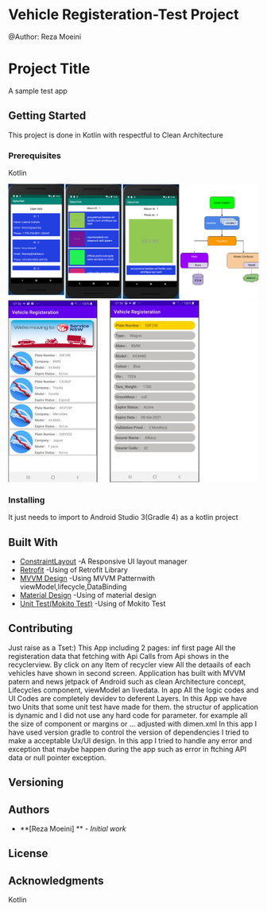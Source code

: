 # Vehicle Registeration-Test Project
@Author: Reza Moeini

# Project Title

A sample test app

## Getting Started

This project is done in Kotlin with respectful to Clean Architecture

### Prerequisites

Kotlin

![Main Screen](https://github.com/reza575/OptusTest/blob/master/screenshots/OptusTest.png)
![Main Screen](https://github.com/reza575/VehicleRegisteration/blob/master/screenshots/NSWServices.png)




### Installing

It just needs to import to Android Studio 3(Gradle 4) as a kotlin project

## Built With

* [ConstraintLayout](https://developer.android.com/guide/topics/ui/layout/relative) -A Responsive UI layout manager
* [Retrofit](https://www.vogella.com/tutorials/Retrofit/article.html) -Using of Retrofit Library
* [MVVM Design](https://www.journaldev.com/20292/android-mvvm-design-pattern) -Using MVVM Patternwith viewModel,lifecycle,DataBinding
* [Material Design](https://developer.android.com/guide/topics/ui/look-and-feel) -Using of material design
* [Unit Test(Mokito Test)](https://www.vogella.com/tutorials/Mockito/article.html) -Using of Mokito Test



## Contributing

Just raise as a Tset:)
This App including 2 pages:
  inf first page All the registeration data that fetching with Api Calls from Api shows in the recyclerview.
  By click on any Item of recycler view All the detaails of each vehicles have shown in second screen.
  Application has built with MVVM patern and news jetpack of Android such as clean Architecture concept, Lifecycles component, viewModel an livedata. In app All the logic codes and UI Codes are completely devidev to deferent Layers.
  In this App we have two Units that some unit test have made for them.
  the structur of application is dynamic and I did not use any hard code for parameter. for example all the size of component or margins or ... adjusted with dimen.xml
  In this app I have used version gradle to control the version of dependencies
  I tried to make a acceptable Ux/UI design.
  In this app I tried to handle any error and exception that maybe happen during the app such as error in ftching API data or null pointer exception.
  

## Versioning


## Authors

* **[Reza Moeini] ** - *Initial work* 


## License


## Acknowledgments
Kotlin
